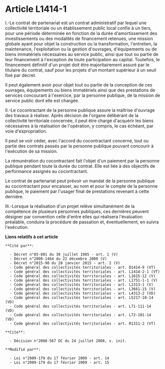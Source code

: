 # Article L1414-1

I.-Le contrat de partenariat est un contrat administratif par lequel une collectivité territoriale ou un établissement public
local confie à un tiers, pour une période déterminée en fonction de la durée d'amortissement des investissements ou des
modalités de financement retenues, une mission globale ayant pour objet la construction ou la transformation, l'entretien, la
maintenance, l'exploitation ou la gestion d'ouvrages, d'équipements ou de biens immatériels nécessaires au service public,
ainsi que tout ou partie de leur financement à l'exception de toute participation au capital. Toutefois, le financement
définitif d'un projet doit être majoritairement assuré par le titulaire du contrat, sauf pour les projets d'un montant
supérieur à un seuil fixé par décret. 

Il peut également avoir pour objet tout ou partie de la conception de ces ouvrages, équipements ou biens immatériels ainsi
que des prestations de services concourant à l'exercice, par la personne publique, de la mission de service public dont elle
est chargée. 

II.-Le cocontractant de la personne publique assure la maîtrise d'ouvrage des travaux à réaliser. Après décision de l'organe
délibérant de la collectivité territoriale concernée, il peut être chargé d'acquérir les biens nécessaires à la réalisation
de l'opération, y compris, le cas échéant, par voie d'expropriation. 

Il peut se voir céder, avec l'accord du cocontractant concerné, tout ou partie des contrats passés par la personne publique
pouvant concourir à l'exécution de sa mission. 

La rémunération du cocontractant fait l'objet d'un paiement par la personne publique pendant toute la durée du contrat. Elle
est liée à des objectifs de performance assignés au cocontractant. 

Le contrat de partenariat peut prévoir un mandat de la personne publique au cocontractant pour encaisser, au nom et pour le
compte de la personne publique, le paiement par l'usager final de prestations revenant à cette dernière. 

III.-Lorsque la réalisation d'un projet relève simultanément de la compétence de plusieurs personnes publiques, ces dernières
peuvent désigner par convention celle d'entre elles qui réalisera l'évaluation préalable, conduira la procédure de passation
et, éventuellement, en suivra l'exécution.

**Liens relatifs à cet article**

	**Cité par**:

	  - Décret n°85-801 du 30 juillet 1985 - art. 1 (V)
	  - Décret n°2008-1464 du 22 décembre 2008 (V)
	  - Décret n°2015-90 du 28 janvier 2015 - art. 2 (V)
	  - Code général des collectivités territoriales - art. D1414-9 (VT)
	  - Code général des collectivités territoriales - art. L1414-2-1 (VT)
	  - Code général des collectivités territoriales - art. L1615-12 (V)
	  - Code général des collectivités territoriales - art. L1751-1-1 (V)
	  - Code général des collectivités territoriales - art. L2313-1 (V)
	  - Code général des collectivités territoriales - art. L3661-15 (V)
	  - Code général des collectivités territoriales - art. L4313-2 (VD)
	  - Code général des collectivités territoriales - art. L5217-10-14 (VD)
	  - Code général des collectivités territoriales - art. L71-111-14 (VD)
	  - Code général des collectivités territoriales - art. L72-101-14 (VD)
	  - Code général des collectivités territoriales - art. R1311-2 (VT)

	**Cite**:

	  - Décision n°2008-567 DC du 24 juillet 2008, v. init.

	**Modifié par**:

	  - Loi n°2009-179 du 17 février 2009 - art. 14
	  - Loi n°2009-179 du 17 février 2009 - art. 15

